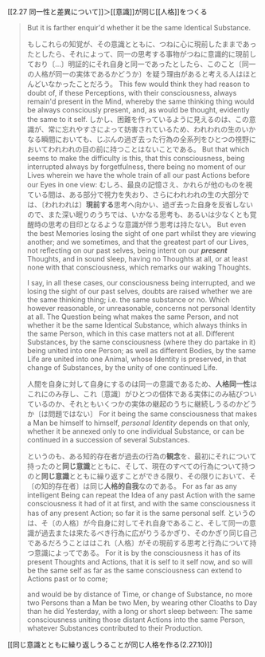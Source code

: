 [[2.27 同一性と差異について]]＞[[意識]]が同じ[[人格]]をつくる


> But it is farther enquir'd whether it be the same Identical Substance. 
> 
> もしこれらの知覚が、その意識とともに、つねに心に現前したままであったとしたら、それによって、同一の思考する事物がつねに意識的に現前しており〔…〕明証的にそれ自身と同一であったとしたら、このこと〔同一の人格が同一の実体であるかどうか〕を疑う理由があると考える人はほとんどいなかったことだろう。
> This few would think they had reason to doubt of, if these Perceptions, with their consciousness, always remain'd present in the Mind, whereby the same thinking thing would be always consciously present, and, as would be thought, evidently the same to it self. 
> しかし、困難を作っているように見えるのは、この意識が、常に忘れやすさによって妨害されているため、われわれの生のいかなる瞬間においても、じぶんの過ぎ去った行為の全系列をひとつの視野においてわれわれの目の前に持つことはないことである。
> But that which seems to make the difficulty is this, that this consciousness, being interrupted always by forgetfulness, there being no moment of our Lives wherein we have the whole train of all our past Actions before our Eyes in one view: 
> むしろ、最良の記憶さえ、かれらが他のものを視ている間は、ある部分で視力を失おり、さらにわれわれの生の大部分では、〔われわれは〕**現前する**思考へ向かい、過ぎ去った自身を反省しないので、また深い眠りのうちでは、いかなる思考も、あるいは少なくとも覚醒時の思考の目印となるような意識が伴う思考は持たない。
> But even the best Memories losing the sight of one part whilst they are viewing another; and we sometimes, and that the greatest part of our Lives, not reflecting on our past selves, being intent on our ***present*** Thoughts, and in sound sleep, having no Thoughts at all, or at least none with that consciousness, which remarks our waking Thoughts.
> 
> I say, in all these cases, our consciousness being interrupted, and we losing the sight of our past selves, doubts are raised whether we are the same thinking thing; i.e. the same substance or no. Which however reasonable, or unreasonable, concerns not personal Identity at all. The Question being what makes the same Person, and not whether it be the same Identical Substance, which always thinks in the same Person, which in this case matters not at all. Different Substances, by the same consciousness (where they do partake in it) being united into one Person; as well as different Bodies, by the same Life are united into one Animal, whose Identity is preserved, in that change of Substances, by the unity of one continued Life. 
> 
> 人間を自身に対して自身にするのは同一の意識であるため、**人格同一性**はこれにのみ存し、これ〔意識〕がひとつの個体である実体にのみ結びついているのか、それともいくつかの実体の継起のうちに継続しうるのかどうか〔は問題ではない〕
> For it being the same consciousness that makes a Man be himself to himself, *personal Identity* depends on that only, whether it be annexed only to one individual Substance, or can be continued in a succession of several Substances. 
> 
> というのも、ある知的存在者が過去の行為の**観念**を、最初にそれについて持ったのと**同じ意識**とともに、そして、現在のすべての行為について持つのと**同じ意識**とともに繰り返すことができる限り、その限りにおいて、そ〔の知的存在者〕は同じ**人格的自我**なのである。
> For as far as any intelligent Being can repeat the Idea of any past Action with the same consciousness it had of it at first, and with the same consciousness it has of any present Action; so far it is the same personal self. 
> というのは、そ〔の人格〕が今自身に対してそれ自身であること、そして同一の意識が過去または来たるべき行為に広がりうるかぎり、そのかぎり同じ自己であるだろうことははこれ〔人格〕がその現前する思考と行為について持つ意識によってである。
> For it is by the consciousness it has of its present Thoughts and Actions, that it is self to it self now, and so will be the same self as far as the same consciousness can extend to Actions past or to come; 
> 
> and would be by distance of Time, or change of Substance, no more two Persons than a Man be two Men, by wearing other Cloaths to Day than he did Yesterday, with a long or short sleep between: The same consciousness uniting those distant Actions into the same Person, whatever Substances contributed to their Production.


[[同じ意識とともに繰り返しうることが同じ人格を作る(2.27.10)]]